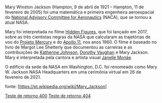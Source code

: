 Mary Winston Jackson (Hampton, 9 de abril de 1921 – Hampton, 11 de fevereiro de 2005) foi uma matemática e primeira engenheira aeroespacial do [National Advisory Committee for Aeronautics](https://pt.wikipedia.org/wiki/National_Advisory_Committee_for_Aeronautics) (NACA), que se tornou a atual NASA.

Mary foi interpretada no filme [Hidden Figures](https://pt.wikipedia.org/wiki/Hidden_Figures), que foi lançado em 2017, sobre as três cientistas negras da NASA que calcularam as trajetórias de voo do [Projeto Mercury](https://pt.wikipedia.org/wiki/Projeto_Mercury) e do [Apollo 11](https://pt.wikipedia.org/wiki/Apollo_11), nos anos 1960. O filme é baseado no livro de Margot Lee Shetterly que documentou as carreiras e as contribuições de [Katherine Johnson](https://pt.wikipedia.org/wiki/Katherine_Johnson), [Dorothy Vaughan](https://pt.wikipedia.org/wiki/Dorothy_Vaughan) e Mary Jackson. Mary é interpretada pela cantora e artista visual [Janelle Monáe](https://pt.wikipedia.org/wiki/Janelle_Mon%C3%A1e).

O edifício da sede da NASA em Washington, D.C. foi renomeado como Mary W. Jackson NASA Headquarters em uma cerimônia virtual em 26 de fevereiro de 2021.

fonte: [https://pt.wikipedia.org/wiki/Mary_Jackson]

[Teste de retorno 400](https://httpstat.us/400)
[Teste de retorno 404](https://httpstat.us/404)
